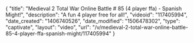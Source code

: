 {
    "title": "Medieval 2 Total War Online Battle # 85 (4 player ffa) - Spanish Might!",
    "description": "A fun 4 player free for all!",
    "videoid": "117405994",
    "date_created": "1406740526",
    "date_modified": "1506478302",
    "type": "captivate",
    "layout": "video",
    "url": "\/v\/medieval-2-total-war-online-battle-85-4-player-ffa-spanish-might\/117405994"
}